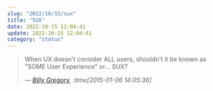 ```yaml
---
slug: "2022/10/15/sux"
title: "SUX"
date: 2022-10-15 12:04:41
update: 2022-10-15 12:04:41
category: "status"
---
```


> When UX doesn't consider ALL users, shouldn't it be known as "SOME User Experience" or... SUX?
>
> <cite>&mdash; [Billy Gregory](https://twitter.com/thebillygregory/status/552466012713783297), :time[2015-01-06 14:05:36]</cite>
